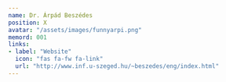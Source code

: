 ```yaml
---
name: Dr. Árpád Beszédes
position: X
avatar: "/assets/images/funnyarpi.png"
memord: 001
links:
- label: "Website"
  icon: "fas fa-fw fa-link"
  url: "http://www.inf.u-szeged.hu/~beszedes/eng/index.html"
---
```


